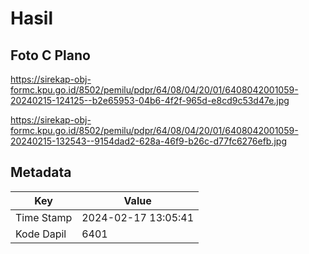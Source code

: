 # Hasil

## Foto C Plano

https://sirekap-obj-formc.kpu.go.id/8502/pemilu/pdpr/64/08/04/20/01/6408042001059-20240215-124125--b2e65953-04b6-4f2f-965d-e8cd9c53d47e.jpg

https://sirekap-obj-formc.kpu.go.id/8502/pemilu/pdpr/64/08/04/20/01/6408042001059-20240215-132543--9154dad2-628a-46f9-b26c-d77fc6276efb.jpg


## Metadata

| Key        | Value               |
| ---------- | ------------------- |
| Time Stamp | 2024-02-17 13:05:41 |
| Kode Dapil | 6401                |



